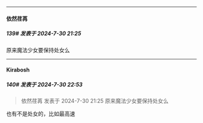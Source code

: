 ﻿
*****

####  依然荏苒  
##### 139#       发表于 2024-7-30 21:25

原来魔法少女要保持处女么


*****

####  Kirabosh  
##### 140#       发表于 2024-7-30 22:53

<blockquote>依然荏苒 发表于 2024-7-30 21:25
原来魔法少女要保持处女么</blockquote>
也有不是处女的，比如最高速

